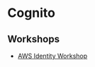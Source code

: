 # Cognito

## Workshops

- [AWS Identity Workshop](https://catalog.us-east-1.prod.workshops.aws/workshops/bc60f0b2-991f-4df9-933c-234a67e75179/en-US)